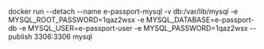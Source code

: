 docker run --detach --name e-passport-mysql -v db:/var/lib/mysql -e MYSQL_ROOT_PASSWORD=1qaz2wsx -e MYSQL_DATABASE=e-passport-db -e MYSQL_USER=e-passport-user -e MYSQL_PASSWORD=1qaz2wsx --publish 3306:3306 mysql
